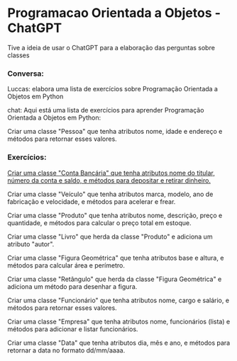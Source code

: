# Programacao Orientada a Objetos - ChatGPT
 Tive a ideia de usar o ChatGPT para a elaboração das perguntas sobre classes

### Conversa:
Luccas: elabora uma lista de exercícios sobre Programação Orientada a Objetos em Python

chat: Aqui está uma lista de exercícios para aprender Programação Orientada a Objetos em Python:

Criar uma classe "Pessoa" que tenha atributos nome, idade e endereço e métodos para retornar esses valores.

### Exercícios:
[Criar uma classe "Conta Bancária" que tenha atributos nome do titular, número da conta e saldo, e métodos para depositar e retirar dinheiro.](exercicio_01.py)


Criar uma classe "Veículo" que tenha atributos marca, modelo, ano de fabricação e velocidade, e métodos para acelerar e frear.


Criar uma classe "Produto" que tenha atributos nome, descrição, preço e quantidade, e métodos para calcular o preço total em estoque.


Criar uma classe "Livro" que herda da classe "Produto" e adiciona um atributo "autor".


Criar uma classe "Figura Geométrica" que tenha atributos base e altura, e métodos para calcular área e perímetro.


Criar uma classe "Retângulo" que herda da classe "Figura Geométrica" e adiciona um método para desenhar a figura.


Criar uma classe "Funcionário" que tenha atributos nome, cargo e salário, e métodos para retornar esses valores.


Criar uma classe "Empresa" que tenha atributos nome, funcionários (lista) e métodos para adicionar e listar funcionários.


Criar uma classe "Data" que tenha atributos dia, mês e ano, e métodos para retornar a data no formato dd/mm/aaaa.

